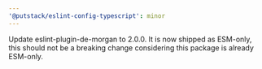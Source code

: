 ```yaml
---
'@putstack/eslint-config-typescript': minor
---
```


Update eslint-plugin-de-morgan to 2.0.0. It is now shipped as ESM-only, this should not be a breaking change considering this package is already ESM-only.
